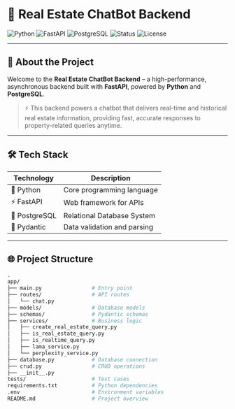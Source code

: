 # 🚀 Real Estate ChatBot Backend

![Python](https://img.shields.io/badge/Python-3.11-blue?logo=python&logoColor=white)
![FastAPI](https://img.shields.io/badge/FastAPI-0.100.0-0?logo=fastapi&logoColor=white&label=FastAPI)
![PostgreSQL](https://img.shields.io/badge/PostgreSQL-%209.6-blue?logo=postgresql&logoColor=white)
![Status](https://img.shields.io/badge/Status-Active-brightgreen)
![License](https://img.shields.io/badge/License-MIT-blue.svg)

---

## 🧠 About the Project

Welcome to the **Real Estate ChatBot Backend** – a high-performance, asynchronous backend built with **FastAPI**, powered by **Python** and **PostgreSQL**.

> ⚡️ This backend powers a chatbot that delivers real-time and historical real estate information, providing fast, accurate responses to property-related queries anytime.

---

## 🛠 Tech Stack

| Technology  | Description                  |
|-------------|------------------------------|
| 🐍 Python   | Core programming language     |
| ⚡ FastAPI   | Web framework for APIs        |
| 🐘 PostgreSQL | Relational Database System   |
| 🔐 Pydantic  | Data validation and parsing   |

---

## 🌐 Project Structure

```bash
.
app/
├── main.py                # Entry point
├── routes/                # API routes
│   └── chat.py
├── models/                # Database models
├── schemas/               # Pydantic schemas
├── services/              # Business logic
│   ├── create_real_estate_query.py
│   ├── is_real_estate_query.py
│   ├── is_realtime_query.py
│   ├── lama_service.py
│   └── perplexity_service.py
├── database.py            # Database connection
├── crud.py                # CRUD operations
├── __init__.py
tests/                     # Test cases
requirements.txt           # Python dependencies
.env                       # Environment variables
README.md                  # Project overview
